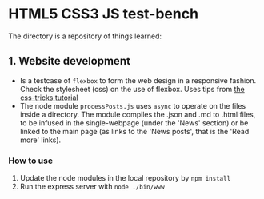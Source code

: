 # HTML5 CSS3 JS test-bench

The directory is a repository of things learned:

## 1. Website development

- Is a testcase of `flexbox` to form the web design in a responsive fashion. Check the stylesheet (css) on the use of flexbox. Uses tips from [the css-tricks tutorial](https://css-tricks.com/snippets/css/a-guide-to-flexbox/)
- The node module `processPosts.js` uses `async` to operate on the files inside a directory. The module compiles the .json and .md to .html files, to be infused in the single-webpage (under the 'News' section) or be linked to the main page (as links to the 'News posts', that is the 'Read more' links). 

### How to use

1. Update the node modules in the local repository by `npm install`
2. Run the express server with `node ./bin/www`


